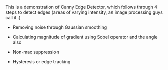 This is a demonstration of Canny Edge Detector, which follows through 4 steps to detect edges (areas of varying intensity, as image processing guys call it..)

* Removing noise through Gaussian smoothing

* Calculating magnitude of gradient using Sobel operator and the angle also

* Non-max suppression

* Hysteresis or edge tracking
